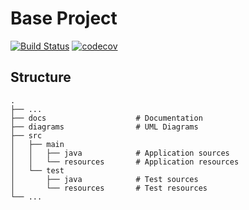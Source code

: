 # Base Project
[![Build Status](https://travis-ci.org/ef741741/BaseProject.svg?branch=master)](https://travis-ci.org/ef741741/BaseProject)
[![codecov](https://codecov.io/gh/ef741741/BaseProject/branch/master/graph/badge.svg)](https://codecov.io/gh/ef741741/BaseProject)

## Structure
```
.
├── ...
├── docs                    # Documentation
├── diagrams                # UML Diagrams
├── src
│   ├── main
│   │   ├── java            # Application sources
│   │   └── resources       # Application resources
│   └── test
│       ├── java            # Test sources
│       └── resources       # Test resources
└── ...
```
